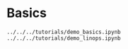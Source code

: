# Basics 

```{nbgallery}
../../../tutorials/demo_basics.ipynb
../../../tutorials/demo_linops.ipynb
```